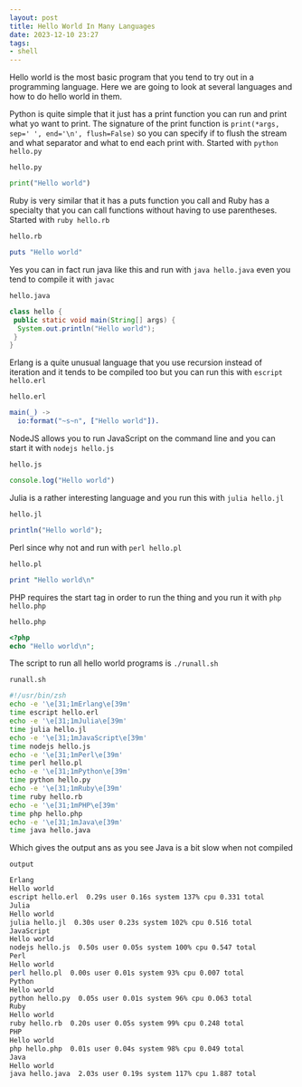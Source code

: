 ```yaml
---
layout: post
title: Hello World In Many Languages
date: 2023-12-10 23:27
tags:
- shell
---
```

Hello world is the most basic program that you tend to try out in a programming language. Here we are going to look at several languages and how to do hello world in them.

Python is quite simple that it just has a print function you can run and print what yo want to print. The signature of the print function is `print(*args, sep=' ', end='\n', flush=False)` so you can specify if to flush the stream and what separator and what to end each print with. Started with `python hello.py`

`hello.py`
```py
print("Hello world")
```

Ruby is very similar that it has a puts function you call and Ruby has a specialty that you can call functions without having to use parentheses. Started with `ruby hello.rb`

`hello.rb`
```rb
puts "Hello world"
```

Yes you can in fact run java like this and run with `java hello.java` even you tend to compile it with `javac`

`hello.java`
```java
class hello {
 public static void main(String[] args) {
  System.out.println("Hello world");
 }
}
```

Erlang is a quite unusual language that you use recursion instead of iteration and it tends to be compiled too but you can run this with `escript hello.erl`

`hello.erl`
```erlang
main(_) ->
  io:format("~s~n", ["Hello world"]).
```

NodeJS allows you to run JavaScript on the command line and you can start it with `nodejs hello.js`

`hello.js`
```js
console.log("Hello world")
```

Julia is a rather interesting language and you run this with `julia hello.jl`

`hello.jl`
```julia
println("Hello world");
```

Perl since why not and run with `perl hello.pl`

`hello.pl`
```pl
print "Hello world\n"
```

PHP requires the start tag in order to run the thing and you run it with `php hello.php`

`hello.php`
```php
<?php
echo "Hello world\n";
```

The script to run all hello world programs is `./runall.sh`

`runall.sh`
```sh
#!/usr/bin/zsh
echo -e '\e[31;1mErlang\e[39m'
time escript hello.erl
echo -e '\e[31;1mJulia\e[39m'
time julia hello.jl
echo -e '\e[31;1mJavaScript\e[39m'
time nodejs hello.js
echo -e '\e[31;1mPerl\e[39m'
time perl hello.pl
echo -e '\e[31;1mPython\e[39m'
time python hello.py
echo -e '\e[31;1mRuby\e[39m'
time ruby hello.rb
echo -e '\e[31;1mPHP\e[39m'
time php hello.php
echo -e '\e[31;1mJava\e[39m'
time java hello.java
```

Which gives the output ans as you see Java is a bit slow when not compiled

`output`
```sh
Erlang
Hello world
escript hello.erl  0.29s user 0.16s system 137% cpu 0.331 total
Julia
Hello world
julia hello.jl  0.30s user 0.23s system 102% cpu 0.516 total
JavaScript
Hello world
nodejs hello.js  0.50s user 0.05s system 100% cpu 0.547 total
Perl
Hello world
perl hello.pl  0.00s user 0.01s system 93% cpu 0.007 total
Python
Hello world
python hello.py  0.05s user 0.01s system 96% cpu 0.063 total
Ruby
Hello world
ruby hello.rb  0.20s user 0.05s system 99% cpu 0.248 total
PHP
Hello world
php hello.php  0.01s user 0.04s system 98% cpu 0.049 total
Java
Hello world
java hello.java  2.03s user 0.19s system 117% cpu 1.887 total
```
